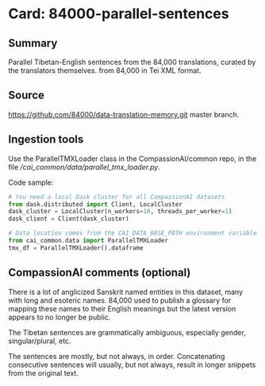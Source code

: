 # Card: 84000-parallel-sentences

## Summary

Parallel Tibetan-English sentences from the 84,000 translations, curated by the translators themselves. from 84,000 in Tei XML format.

## Source

<https://github.com/84000/data-translation-memory.git> master branch.

## Ingestion tools

Use the ParallelTMXLoader class in the CompassionAI/common repo, in the file _/cai_common/data/parallel_tmx_loader.py_.

Code sample:

```python
# You need a local Dask cluster for all CompassionAI datasets
from dask.distributed import Client, LocalCluster
dask_cluster = LocalCluster(n_workers=10, threads_per_worker=1)
dask_client = Client(dask_cluster)

# Data location comes from the CAI_DATA_BASE_PATH environment variable
from cai_common.data import ParallelTMXLoader
tmx_df = ParallelTMXLoader().dataframe
```

## CompassionAI comments (optional)

There is a lot of anglicized Sanskrit named entities in this dataset, many with long and esoteric names. 84,000 used to publish a glossary for mapping these names to their English meanings but the latest version appears to no longer be public.

The Tibetan sentences are grammatically ambiguous, especially gender, singular/plural, etc.

The sentences are mostly, but not always, in order. Concatenating consecutive sentences will usually, but not always, result in longer snippets from the original text.
